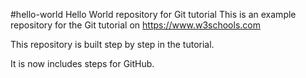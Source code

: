 #hello-world
Hello World repository for Git tutorial
This is an example repository for the Git tutorial on https://www.w3schools.com

This repository is built step by step in the tutorial.

It is now includes steps for GitHub.
